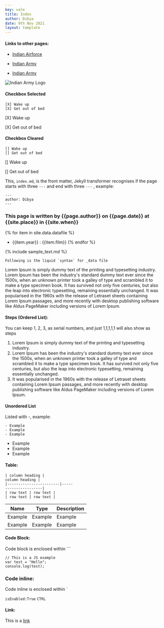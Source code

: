 ```yaml
---
key: vale
title: Index
author: Dibya
date: 9th Nov 2021
layout: template
---
```

#### Links to other pages:

- [Indian Airforce](/topics/indian_airforce.md)

- [Indian Army](/topics/indian_airforce.md)

- [Indian Army](/topics/indian_navy.md)

![Indian Army Logo](https://upload.wikimedia.org/wikipedia/commons/d/dd/A_logo_for_indian_army.png)

#### Checkbox Selected

```
[X] Wake up
[X] Get out of bed
```
[X]  Wake up

[X]  Get out of bed

#### Checkbox Cleared

```
[] Wake up
[] Get out of bed
```
[]  Wake up

[]  Get out of bed


This, `index.md`, is the front matter, Jekyll transformer recognises if the page starts with three `---` and end with three `---` , example:

```
---
author: Dibya
---
```

### This page is written by {{page.author}} on {{page.date}} at {{site.place}} in {{site.when}}

{% for item in site.data.datafile %}
- {{item.year}} : {{item.film}}
{% endfor %}

{% include sample_text.md %}

```
Following is the liquid `syntax` for _data file
```

Lorem Ipsum is simply dummy text of the printing and typesetting industry. Lorem Ipsum has been the industry's standard dummy text ever since the 1500s, when an unknown printer took a galley of type and scrambled it to make a type specimen book. It has survived not only five centuries, but also the leap into electronic typesetting, remaining essentially unchanged. It was popularised in the 1960s with the release of Letraset sheets containing Lorem Ipsum passages, and more recently with desktop publishing software like Aldus PageMaker including versions of Lorem Ipsum.

#### Steps (Ordered List):

You can keep 1, 2, 3, as serial numbers, and just 1,1,1,1,1 will also show as steps

1. Lorem Ipsum is simply dummy text of the printing and typesetting industry. 
2. Lorem Ipsum has been the industry's standard dummy text ever since the 1500s, when an unknown printer took a galley of type and scrambled it to make a type specimen book. It has survived not only five centuries, but also the leap into electronic typesetting, remaining essentially unchanged. 
3. It was popularised in the 1960s with the release of Letraset sheets containing Lorem Ipsum passages, and more recently with desktop publishing software like Aldus PageMaker including versions of Lorem Ipsum.


#### Unordered List 
Listed with -, example:

```
- Example
- Example
- Example
```

- Example
- Example
- Example

#### Table:

```
| column heading |
column heading |
|------------------------|-----
-----------------|
| row text | row text |
| row text | row text |
```

| Name | Type | Description |
| ------ | ---- | ------- |
|Example|Example|Example|
|Example|Example|Example|

#### Code Block:

Code block is enclosed within ```

```
// This is a JS example
var test = "Hello";
console.log(test);
```

### Code inline:

Code inline is enclosed within `

`isEnabled:True`
`CTRL`

#### Link:
This is a [link](https://www.google.com/)
